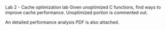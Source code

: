 Lab 2 - Cache optimization lab 
Given unoptimized C functions, find ways to improve cache performance. 
Unoptimized portion is commented out. 

An detailed performance analysis PDF is also attached.
